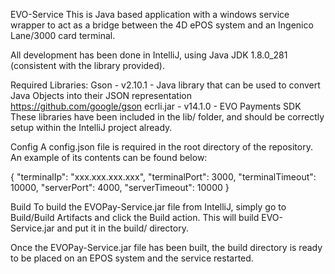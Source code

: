 EVO-Service
This is Java based application with a windows service wrapper to act as a bridge between the 4D ePOS system and an Ingenico Lane/3000 card terminal.

All development has been done in IntelliJ, using Java JDK 1.8.0_281 (consistent with the library provided).

Required Libraries:
Gson - v2.10.1 - Java library that can be used to convert Java Objects into their JSON representation https://github.com/google/gson
ecrli.jar - v14.1.0 - EVO Payments SDK
These libraries have been included in the lib/ folder, and should be correctly setup within the IntelliJ project already.

Config
A config.json file is required in the root directory of the repository. An example of its contents can be found below:

{
  "terminalIp": "xxx.xxx.xxx.xxx",
  "terminalPort": 3000,
  "terminalTimeout": 10000,
  "serverPort": 4000,
  "serverTimeout": 10000
}

Build
To build the EVOPay-Service.jar file from IntelliJ, simply go to Build/Build Artifacts and click the Build action. This will build EVO-Service.jar and put it in the build/ directory.

Once the EVOPay-Service.jar file has been built, the build directory is ready to be placed on an EPOS system and the service restarted.

